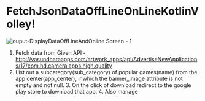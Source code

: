 # FetchJsonDataOffLineOnLineKotlinVolley!
![ouput-DisplayDataOffLineAndOnline](https://github.com/sanj-tech/FetchJsonDataOffLineOnLineKotlinVolley/assets/81187698/ce33bba6-f7e8-490f-8d67-9a113b09b5a7)
Screen - 1
1. Fetch data from Given API - http://vasundharaapps.com/artwork_apps/api/AdvertiseNewApplications/17/com.hd.camera.apps.high.quality
2. List out a subcategory(sub_category) of popular games(name) from the app
center(app_center), inwhich the banner_image attribute is not empty and not null. 3. On the click of download redirect to the google play store to download that app. 4. Also manage 
